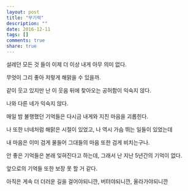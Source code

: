 ```yaml
---
layout: post
title: "무기력"
description: ""
date: 2016-12-11
tags: []
comments: true
share: true
---
```


설레던 모든 것 들이 이제 더 이상 내게 아무 의미 없다.

무엇이 그리 좋아 저렇게 해맑을 수 있을까.

같이 웃고 있지만 난 이 웃음 뒤에 찾아오는 공허함이 익숙지 않다.

나와 다른 네가 익숙지 않다.

  

매일 밤 불행했던 기억들은 다시금 내게와 지친 마음을 괴롭힌다.

나 또한 너네처럼 해맑은 시절이 있었고, 나 역시 가슴 뛰는 일들이 있었는데

내 마음은 이미 검게 물들어 그대들의 마음 또한 검게 비치는구나.

  

안 좋은 기억들은 본래 잊혀진다고 하는데, 그래서 난 지난 5년간의 기억이 없다.

앞으로의 기억들 또한 보장 못 할 거 같다.

아직은 게속 더 더러운 길을 걸어야되니깐, 버텨야되니깐, 올라가야되니깐  

